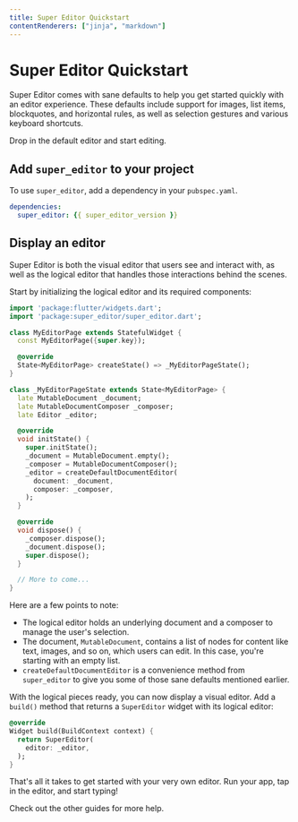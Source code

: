 ```yaml
---
title: Super Editor Quickstart
contentRenderers: ["jinja", "markdown"]
---
```


# Super Editor Quickstart
Super Editor comes with sane defaults to help you get started quickly with an editor experience. These defaults include support for images, list items, blockquotes, and horizontal rules, as well as selection gestures and various keyboard shortcuts.

Drop in the default editor and start editing.

## Add `super_editor` to your project
To use `super_editor`, add a dependency in your `pubspec.yaml`.

```yaml
dependencies:
  super_editor: {{ super_editor_version }}
```

## Display an editor
Super Editor is both the visual editor that users see and interact with, as well as the logical editor that handles those interactions behind the scenes. 

Start by initializing the logical editor and its required components:

```dart
import 'package:flutter/widgets.dart';
import 'package:super_editor/super_editor.dart';

class MyEditorPage extends StatefulWidget {
  const MyEditorPage({super.key});

  @override
  State<MyEditorPage> createState() => _MyEditorPageState();
}

class _MyEditorPageState extends State<MyEditorPage> {
  late MutableDocument _document;
  late MutableDocumentComposer _composer;
  late Editor _editor;

  @override
  void initState() {
    super.initState();
    _document = MutableDocument.empty();
    _composer = MutableDocumentComposer();
    _editor = createDefaultDocumentEditor(
      document: _document,
      composer: _composer,
    );
  }

  @override
  void dispose() {
    _composer.dispose();
    _document.dispose();
    super.dispose();
  }

  // More to come...
}
```

Here are a few points to note:

- The logical editor holds an underlying document and a composer to manage the user's selection.
- The document, `MutableDocument`, contains a list of nodes for content like text, images, and so on, which users can edit. In this case, you're starting with an empty list.
- `createDefaultDocumentEditor` is a convenience method from `super_editor` to give you some of those sane defaults mentioned earlier.
    
With the logical pieces ready, you can now display a visual editor. Add a `build()` method that returns a `SuperEditor` widget with its logical editor:
    
```dart
@override
Widget build(BuildContext context) {
  return SuperEditor(
    editor: _editor,
  );
}
```

That's all it takes to get started with your very own editor. Run your app, tap in the editor, and start typing!

Check out the other guides for more help.